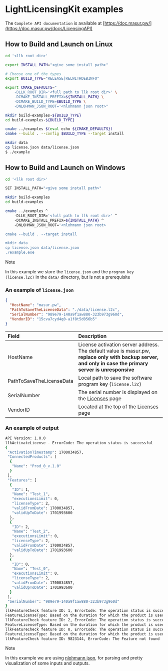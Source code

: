 # LightLicensingKit examples

The `Complete API documentation` is available at [https://doc.masur.pw/](https://doc.masur.pw/docs/LicensingAPI)

## How to Build and Launch on Linux

```sh
cd '<llk root dir>'

export INSTALL_PATH="<give some install path>"

# Choose one of the types
export BUILD_TYPE="RELEASE|RELWITHDEBINFO"

export CMAKE_DEFAULTS="
    -DLLK_ROOT_DIR='<full path to llk root dir>' \
    -DCMAKE_INSTALL_PREFIX=${INSTALL_PATH} \
    -DCMAKE_BUILD_TYPE=$BUILD_TYPE \
    -DNLOHMAN_JSON_ROOT='<nlohmann json root>"

mkdir build-examples-${BUILD_TYPE}
cd build-examples-${BUILD_TYPE}

cmake ../examples $(eval echo ${CMAKE_DEFAULTS})
cmake --build . --config $BUILD_TYPE --target install

mkdir data
cp license.json data/license.json
$ ./example
```

## How to Build and Launch on Windows

```sh
cd '<llk root dir>'

SET INSTALL_PATH="<give some install path>"

mkdir build-examples
cd build-examples

cmake ../examples ^
    -DLLK_ROOT_DIR='<full path to llk root dir>' ^
    -DCMAKE_INSTALL_PREFIX=${INSTALL_PATH} ^
    -DNLOHMAN_JSON_ROOT='<nlohmann json root>

cmake --build . --target install

mkdir data
cp license.json data/license.json
./example.exe
```

> [!NOTE]
> In this example we store the `license.json` and the `program key (license.l2c)` in the `data/` directory, but is not a prerequisite


### An example of `license.json`

```JSON
{
  "HostName": "masur.pw",
  "PathToSaveTheLicenseData": "./data/license.l2c",
  "SerialNumber": "989e79-140a9f1aw880-323b973g960d",
  "VendorID": "15cva7cyd4q0-a1f8t5d056b5"
}
```

| Field                    | Description                                                                                                                                                |
| :----------------------- |:---------------------------------------------------------------------------------------------------------------------------------------------------------- |
| HostName                 | License activation server address. The default value is masur.pw, **replace only with backup server, and only in case the primary server is unresponsive** |
| PathToSaveTheLicenseData | Local path to save the software program key (`license.l2c`)                                                                                                |
| SerialNumber             | The serial number is displayed on the [Licenses](https://dev.masur.pw/orders) page                                                                         |
| VendorID                 | Located at the top of the [Licenses](https://dev.masur.pw/orders) page                                                                                     |

### An example of output

```sh
API Version: 1.0.0
llkActivateLicense - ErrorCode: The operation status is successful
{
 "ActivationTimestamp": 1700034857,
 "ConnectedProducts": [
  {
   "Name": "Prod_0_v.1.0"
  }
 ],
 "Features": [
  {
   "ID": 1,
   "Name": "Test_1",
   "executionsLimit": 0,
   "licenseType": 2,
   "validFromDate": 1700034857,
   "validUpToDate": 1701993600
  },
  {
   "ID": 2,
   "Name": "Test_2",
   "executionsLimit": 0,
   "licenseType": 2,
   "validFromDate": 1700034857,
   "validUpToDate": 1701993600
  },
  {
   "ID": 0,
   "Name": "Test_0",
   "executionsLimit": 0,
   "licenseType": 2,
   "validFromDate": 1700034857,
   "validUpToDate": 1701993600
  }
 ],
 "SerialNumber": "989e79-140a9f1aw880-323b973g960d"
}
llkFeatureCheck feature ID: 1, ErrorCode: The operation status is successful
FeatureLicenseType: Based on the duration for which the product is used
llkFeatureCheck feature ID: 2, ErrorCode: The operation status is successful
FeatureLicenseType: Based on the duration for which the product is used
llkFeatureCheck feature ID: 0, ErrorCode: The operation status is successful
FeatureLicenseType: Based on the duration for which the product is used
llkFeatureCheck feature ID: 9823144, ErrorCode: The Feature not found
```

> [!NOTE]
> In this example we are using [nlohmann json](https://github.com/nlohmann/json), for parsing and pretty visualization of some inputs and outputs.
